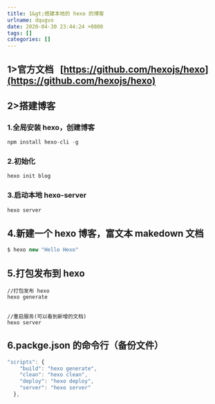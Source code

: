 ```yaml
---
title: 1&gt;搭建本地的 hexo 的博客
urlname: dqugvo
date: 2020-04-30 23:44:24 +0800
tags: []
categories: []
---
```


## 1>官方文档   [https://github.com/hexojs/hexo](https://github.com/hexojs/hexo)

## 2>搭建博客

### 1.全局安装 hexo，创建博客

```javascript
npm install hexo-cli -g
```

### 2.初始化

```javascript
hexo init blog
```

### 3.启动本地 hexo-server

```javascript
hexo server
```

## 4.新建一个 hexo 博客，富文本 makedown 文档

```javascript
$ hexo new "Hello Hexo"
```

## 5.打包发布到 hexo

```
//打包发布 hexo
hexo generate


//重启服务(可以看到新增的文档)
hexo server

```

## 6.packge.json 的命令行（备份文件）

```javascript
"scripts": {
    "build": "hexo generate",
    "clean": "hexo clean",
    "deploy": "hexo deploy",
    "server": "hexo server"
  },
```
